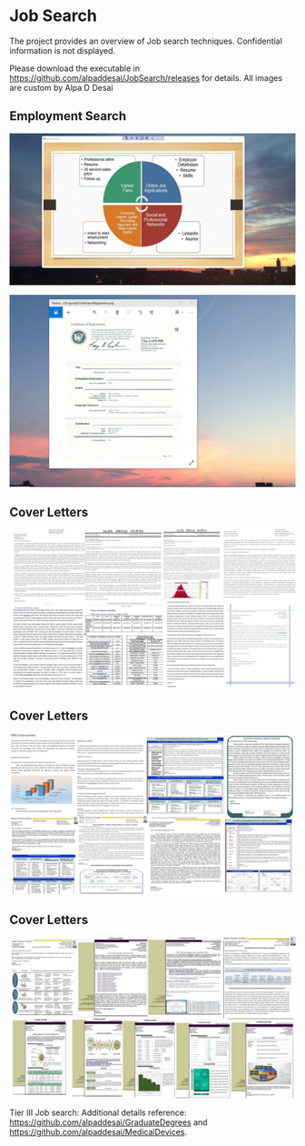 # Job Search

The project provides an overview of Job search techniques. Confidential information is not displayed. 

Please download the executable in https://github.com/alpaddesai/JobSearch/releases for details. All images are custom by Alpa D Desai

## Employment Search
![image](StartEmploymentImage.jpg)

![image](USCopyrightCertificate.png)

## Cover Letters 
![image](CoverLettersI.jpg)

## Cover Letters
![image](CoverLettersII.jpg)

## Cover Letters
![image](CoverLettersIII.jpg)

Tier III Job search: Additional details reference:  https://github.com/alpaddesai/GraduateDegrees and https://github.com/alpaddesai/MedicalDevices.
